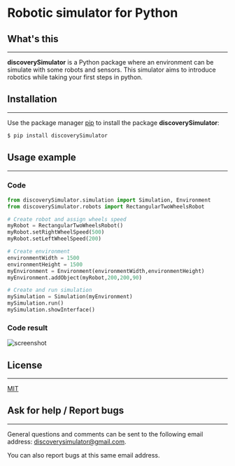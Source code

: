 # Robotic simulator for Python

## What's this
***
**discoverySimulator** is a Python package where an environment can be simulate with some robots and sensors. This simulator aims to introduce robotics while taking your first steps in python. 

## Installation
***

Use the package manager [pip](https://pip.pypa.io/en/stable/) to install the package  **discoverySimulator**:

```bash
$ pip install discoverySimulator
```

## Usage example
***

### Code
```python
from discoverySimulator.simulation import Simulation, Environment
from discoverySimulator.robots import RectangularTwoWheelsRobot

# Create robot and assign wheels speed
myRobot = RectangularTwoWheelsRobot()
myRobot.setRightWheelSpeed(500)
myRobot.setLeftWheelSpeed(200)

# Create environment
environmentWidth = 1500
environmentHeight = 1500
myEnvironment = Environment(environmentWidth,environmentHeight)
myEnvironment.addObject(myRobot,200,200,90)

# Create and run simulation 
mySimulation = Simulation(myEnvironment)
mySimulation.run()
mySimulation.showInterface()
```
### Code result 
![screenshot](output.png)


## License
***
[MIT](https://choosealicense.com/licenses/mit/)

## Ask for help / Report bugs
***
General questions and comments can be sent to the following email address: [discoverysimulator@gmail.com](mailto:discoverysimulator@gmail.com).

You can also report bugs at this same email address.